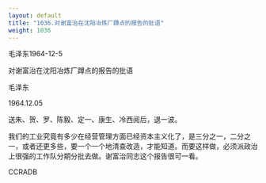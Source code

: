 ```yaml
---
layout: default
title: "1036.对谢富治在沈阳冶炼厂蹲点的报告的批语"
weight: 1036
---
```


毛泽东1964-12-5

对谢富治在沈阳冶炼厂蹲点的报告的批语

毛泽东

1964.12.05

送朱、贺、罗、陈毅、定一、康生、冷西阅后，退一波。

我们的工业究竟有多少在经营管理方面已经资本主义化了，是三分之一，二分之一，或者还更多些，要一个一个地清查改造，才能知道。而要这样做，必须派政治上很强的工作队分期分批去做。谢富治同志这个报告很可一看。

CCRADB

